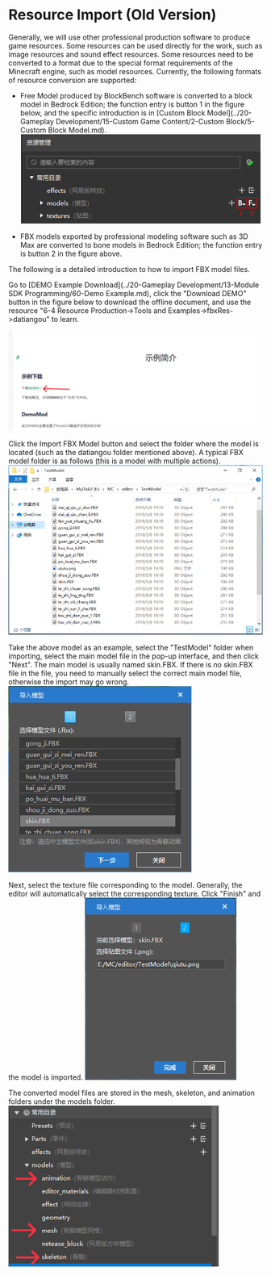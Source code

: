 # Resource Import (Old Version) 

Generally, we will use other professional production software to produce game resources. Some resources can be used directly for the work, such as image resources and sound effect resources. Some resources need to be converted to a format due to the special format requirements of the Minecraft engine, such as model resources. Currently, the following formats of resource conversion are supported: 

- Free Model produced by BlockBench software is converted to a block model in Bedrock Edition; the function entry is button 1 in the figure below, and the specific introduction is in [Custom Block Model](../20-Gameplay Development/15-Custom Game Content/2-Custom Block/5-Custom Block Model.md). 
![img](./images/level_image006n.png) 

- FBX models exported by professional modeling software such as 3D Max are converted to bone models in Bedrock Edition; the function entry is button 2 in the figure above. 

The following is a detailed introduction to how to import FBX model files. 

Go to [DEMO Example Download](../20-Gameplay Development/13-Module SDK Programming/60-Demo Example.md), click the "Download DEMO" button in the figure below to download the offline document, and use the resource "6-4 Resource Production->Tools and Examples->fbxRes->datiangou" to learn. 

![img](./images/level_image005n.png) 

Click the Import FBX Model button and select the folder where the model is located (such as the datiangou folder mentioned above). A typical FBX model folder is as follows (this is a model with multiple actions). 
<img src="./images/level_image025.png" alt="img" style="zoom:67%;" /> 

Take the above model as an example, select the "TestModel" folder when importing, select the main model file in the pop-up interface, and then click "Next". The main model is usually named skin.FBX. If there is no skin.FBX file in the file, you need to manually select the correct main model file, otherwise the import may go wrong. 
![img](./images/level_image026.png) 

Next, select the texture file corresponding to the model. Generally, the editor will automatically select the corresponding texture. Click "Finish" and the model is imported. 
![img](./images/level_image027.png) 

The converted model files are stored in the mesh, skeleton, and animation folders under the models folder. 
![img](./images/level_image007n.png)